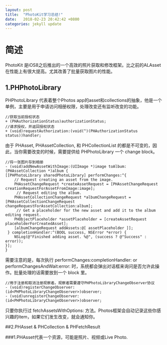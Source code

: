 ```yaml
---
layout: post
title:  "PhotoKit学习总结!"
date:   2018-02-23 20:42:42 +0800
categories: jekyll update
---
```


# 简述

PhotoKit 是iOS8之后推出的一个高效的照片获取和修改框架。比之前的ALAsset在性能上有很大提高。尤其改善了批量获取图片的性能。

## 1.PHPhotoLibrary

PHPhotoLibrary 代表着整个Photos app的asset和collections的抽象，他是一个单例，主要是用于申请访问相册权限，处理改变还有监听改变的功能。
	
	//获取当前授权状态
	+ (PHAuthorizationStatus)authorizationStatus;
	//请求授权，并返回授权状态
	+ (void)requestAuthorization:(void(^)(PHAuthorizationStatus status))handler;

由于 PHAsset, PHAssetCollection, 和 PHCollectionList 的都是不可变的，因此，当你需要改变的时候，需要提供给 PHPhotoLibrary 一个 change block。

	//将一张图片存到相册
	- (void)addNewAssetWithImage:(UIImage *)image toAlbum:(PHAssetCollection *)album {
    [[PHPhotoLibrary sharedPhotoLibrary] performChanges:^{
        // Request creating an asset from the image.
        PHAssetChangeRequest *createAssetRequest = [PHAssetChangeRequest creationRequestForAssetFromImage:image];
         // Request editing the album.
        PHAssetCollectionChangeRequest *albumChangeRequest = [PHAssetCollectionChangeRequest changeRequestForAssetCollection:album];
         // Get a placeholder for the new asset and add it to the album editing request.
        PHObjectPlaceholder *assetPlaceholder = [createAssetRequest placeholderForCreatedAsset];        
        [albumChangeRequest addAssets:@[ assetPlaceholder ]];
     } completionHandler:^(BOOL success, NSError *error) {
        NSLog(@"Finished adding asset. %@", (success ? @"Success" : error));
    }];
	}
需要注意的是，每次执行 performChanges:completionHandler: or performChangesAndWait:error: 时，系统都会弹出对话框来询问是否允许此操作。批量处理的话需要放到一个 block 里。


	//用于注册和取消注册观察者。观察者需要遵守PHPhotoLibraryChangeObserver协议
	- (void)registerChangeObserver:(id<PHPhotoLibraryChangeObserver>)observer;
	- (void)unregisterChangeObserver:(id<PHPhotoLibraryChangeObserver>)observer;

只要你执行过  fetchAssetsWithOptions: 方法。Photos框架会自动记录这些你感兴趣的item，如果它们发生改变，就会通知你。

##2.PHAsset & PHCollection & PHFetchResult
	
###1.PHAsset代表一个资源，可能是照片、视频或Live Photo.


